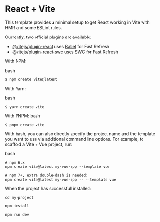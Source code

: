 # React + Vite

This template provides a minimal setup to get React working in Vite with HMR and some ESLint rules.

Currently, two official plugins are available:

- [@vitejs/plugin-react](https://github.com/vitejs/vite-plugin-react/blob/main/packages/plugin-react/README.md) uses [Babel](https://babeljs.io/) for Fast Refresh
- [@vitejs/plugin-react-swc](https://github.com/vitejs/vite-plugin-react-swc) uses [SWC](https://swc.rs/) for Fast Refresh

With NPM:

bash
```
$ npm create vite@latest
```

With Yarn:

bash
```
$ yarn create vite
```

With PNPM:
bash
```
$ pnpm create vite
```

With bash, you can also directly specify the project name and the template you want to use via additional command line options. For example, to scaffold a Vite + Vue project, run:

bash
```language
# npm 6.x
npm create vite@latest my-vue-app --template vue

# npm 7+, extra double-dash is needed:
npm create vite@latest my-vue-app -- --template vue
```

When the project has successfull installed: 

```
cd my-project

npm install

npm run dev
```
